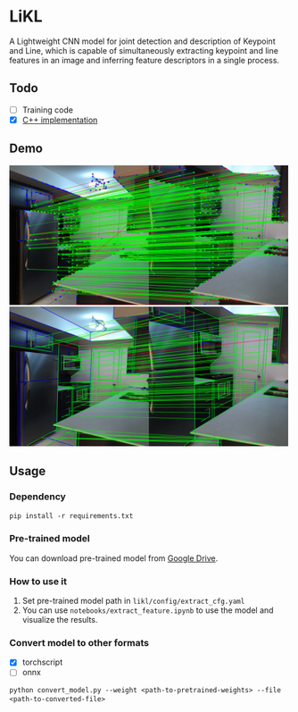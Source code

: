 # LiKL
A Lightweight CNN model for joint detection and description of Keypoint and Line, which is capable of simultaneously extracting keypoint and line features in an image and inferring feature descriptors in a single process.

## Todo
- [ ] Training code
- [x] [C++ implementation](https://github.com/hjshxb/LiKL-cpp)

## Demo
<img src="asset/points_match.png" width=500>
<img src="asset/line_match.png" width=500>


## Usage
### Dependency
```shell
pip install -r requirements.txt
```

### Pre-trained model
You can download pre-trained model from [Google Drive](https://drive.google.com/file/d/10ANVfAKiMI80pYkE54epMyGm6NyvjuJg/view?usp=sharing).

### How to use it
1. Set pre-trained model path in `likl/config/extract_cfg.yaml`
2. You can use `notebooks/extract_feature.ipynb` to use the model and visualize the results.

### Convert model to other formats
- [x] torchscript
- [ ] onnx
```shell
python convert_model.py --weight <path-to-pretrained-weights> --file <path-to-converted-file>
```
